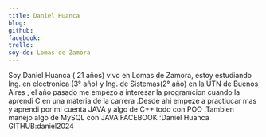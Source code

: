 ```yaml
---
title: Daniel Huanca
blog: 
github: 
facebook: 
trello: 
soy-de: Lomas de Zamora
---
```

Soy Daniel Huanca ( 21 años) vivo en Lomas de Zamora, estoy estudiando Ing. en electronica (3° año) y Ing. de Sistemas(2° año) en la UTN de Buenos Aires , el año pasado
me empezo a interesar la programcion cuando la aprendi C en una materia de la carrera .Desde ahi empeze a practiucar mas y aprendi por mi
cuenta JAVA y algo de C++ todo con POO .Tambien manejo algo de MySQL con JAVA
FACEBOOK :Daniel Huanca
GITHUB:daniel2024


